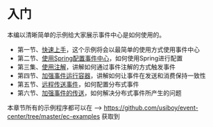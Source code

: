 # 入门

本编以清晰简单的示例给大家展示事件中心是如何使用的。

 * 第一节、[快速上手](easy.md)，这个示例将会以最简单的使用方式使用事件中心
 * 第二节、[使用Spring配置事件中心](springConfig.md)，如何使用Spring进行配置
 * 第三集、[使用注解](annotationConfig.md)，讲解如何通过事件注解的方式触发事件
 * 第四节、[加强事件运行容器](strengthenConfig.md)，讲解如何让事件在发送和消费保持一致性
 * 第五节、[远程传送事件](remoteConfig.md)，如何配置分布式事件
 * 第六节、[加强事件的传送](strengthenRemoteConfig.md)，如何解决分布式事件所产生的问题
 
本章节所有的示例程序都可以在 --> https://github.com/usiboy/event-center/tree/master/ec-examples 获取到
